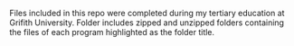 Files included in this repo were completed during my tertiary education at Grifith University.
Folder includes zipped and unzipped folders containing the files of each program highlighted as the folder title.
